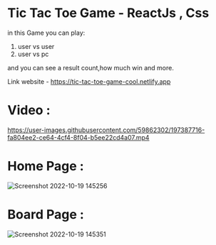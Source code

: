 # Tic Tac Toe Game - ReactJs , Css

  
in this Game you can play:
1) user vs user
2) user vs pc
 
and you can see a result count,how much win and more.

Link website - https://tic-tac-toe-game-cool.netlify.app 

 
# Video :
  

https://user-images.githubusercontent.com/59862302/197387716-fa804ee2-ce64-4cf4-8f04-b5ee22cd4a07.mp4

  
# Home Page :
![Screenshot 2022-10-19 145256](https://user-images.githubusercontent.com/59862302/196683607-30997b6b-4e87-4a63-b355-0fa974ee374d.jpg)

 
# Board Page :

![Screenshot 2022-10-19 145351](https://user-images.githubusercontent.com/59862302/196683624-7384b913-466c-4cd0-af6b-847e3e6f9981.jpg)


